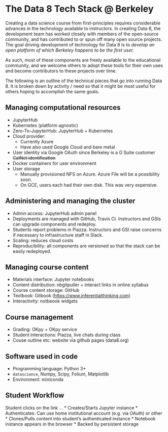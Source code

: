 # The Data 8 Tech Stack @ Berkeley

Creating a data science course from first-principles requires considerable
advances in the technology available to instructors. In creating Data 8, the
development team has worked closely with members of the open-source community,
and has contributed to or spun off many open source projects. The goal driving
development of technology for Data 8 is to *develop an open platform of which
Berkeley happens to be the first user.*

As such, most of these components are freely available to the educational community, and we welcome
others to adopt these tools for their own uses and become contributors to
these projects over time.

The following is an outline of the technical pieces that go into running Data 8.
It is broken down by activity / need so that it might be most useful for others
hoping to accomplish the same goals.

## Managing computational resources
* JupyterHub
* Kubernetes (platform agnostic)
* Zero-To-JupyterHub: JupyterHub + Kubernetes
* Cloud provider:
    * Currently Azure
    * Have also used Google Cloud and bare metal
* User identity via Google OAuth since Berkeley is a G Suite customer ~~CalNet identification~~
* Docker containers for user environment
* User storage
    * Manually provisioned NFS on Azure. Azure File will be a possibility soon.
    * On GCE, users each had their own disk. This was very expensive.

## Administering and managing the cluster
* Admin access: JupyterHub admin panel
* Deployments are managed with GitHub, Travis CI. Instructors and GSIs can upgrade components and redeploy.
* Students report problems in Piazza. Instructors and GSI raise concerns if necessary to infrastructure staff in Slack.
* Scaling: reduces cloud costs
* Reproducibility: all components are versioned so that the stack can be easily redeployed.

## Managing course content
* Materials interface: Jupyter notebooks
* Content distribution: nbgitpuller + interact links in online syllabus
* Course content storage: GitHub
* Textbook: Gitbook (https://www.inferentialthinking.com)
* Interactivity: notbeook widgets

## Course management
* Grading: OKpy + OKpy service
* Student interactions: Piazza, live chats during class
* Couse outline etc: website via github pages (data8.org)

## Software used in code
* Programming language: Python 3+
* `datascience`, Numpy, Scipy, Folium, Matplotlib
* Environment: miniconda

## Student Workflow
Student clicks on the link …
    * Creates/Starts Jupyter instance
    * Authenticates. Can use home institutional account (e.g. via OAuth) or other
    * Clones/Pulls content into student’s authenticated instance
    * Notebook instance appears in the browser
    * Backed by persistent storage
